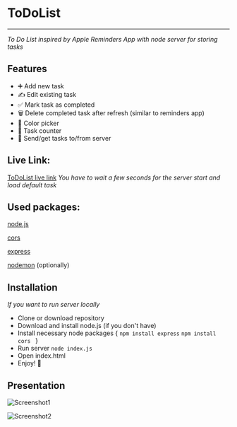 # ToDoList

---

_To Do List inspired by Apple Reminders App with node server for storing tasks_

## Features

- ➕ Add new task
- ✍️ Edit existing task
- ✅ Mark task as completed
- 🗑️ Delete completed task after refresh (similar to reminders app)
- 🎨 Color picker
- 🔢 Task counter
- 🚀 Send/get tasks to/from server

## Live Link:
[ToDoList live link](https://todolistnode.netlify.app/)
_You have to wait a few seconds for the server start and load default task_

## Used packages:

[node.js](https://nodejs.org)

[cors](https://expressjs.com/en/resources/middleware/cors.html)

[express](https://expressjs.com)

[nodemon](https://www.npmjs.com/package/nodemon) (optionally)


## Installation
_If you want to run server locally_
- Clone or download repository
- Download and install node.js (if you don't have)
- Install necessary node packages
{
```npm install express```
```npm install cors ```
}
- Run server 
``` node index.js ```
- Open index.html
- Enjoy! 🎉

## Presentation

![Screenshot1](https://github.com/ajgoras/ToDoList/blob/main/img/1.png?raw=true)


![Screenshot2](https://github.com/ajgoras/ToDoList/blob/main/img/2.png?raw=true)
